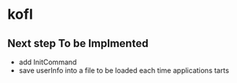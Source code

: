# kofl

## Next step To be Implmented
- add InitCommand
- save userInfo into a file to be loaded each time applications tarts